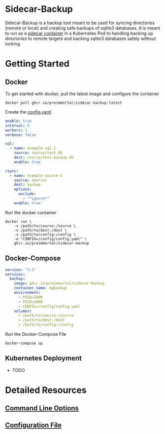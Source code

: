 # Sidecar-Backup

Sidecar-Backup is a backup tool meant to be used for syncing directories (remote or local) and creating safe backups of sqlite3 databases. It is meant to run as a [sidecar container][1] in a Kubernetes Pod to handling backing up directories to remote targets and backing sqlite3 databases safely without locking.


# Getting Started


## Docker
To get started with docker, pull the latest image and configure the container
```
docker pull ghcr.io/preimmortal/sidecar-backup:latest
```

Create the [config.yaml][3]
```yaml
enable: true
interval: 0
workers: 1
verbose: false

sql:
  - name: example-sql-1
    source: source/test.db
    dest: source/test.backup.db
    enable: true

rsync:
  - name: example-source-1
    source: source/
    dest: backup
    options:
      exclude:
        - "*ignore*"
    enable: true
```

Run the docker container
```
docker run \
    -v /path/to/source:/source \
    -v /path/to/dest:/dest \
    -v /path/to/config:/config \
    -e "CONFIG=/config/config.yaml" \
    ghcr.io/preimmortal/sidecar-backup
```

## Docker-Compose
```yaml
version: "2.1"
services:
  backup:
    image: ghcr.io/preimmortal/sidecar-backup
    container_name: mybackup
    environment:
      - PUID=1000
      - PGID=1000
      - CONFIG=/config/config.yaml
    volumes:
      - /path/to/source:/source
      - /path/to/dest:/dest
      - /path/to/config:/config
```

Run the Docker-Compose File
```
docker-compose up
```

## Kubernetes Deployment
* TODO


# Detailed Resources

## [Command Line Options][2]

## [Configuration File][3]

[1]: https://kubernetes.io/docs/tasks/access-application-cluster/communicate-containers-same-pod-shared-volume/
[2]: https://github.com/preimmortal/sidecar-backup/blob/main/README-cmdline.md
[3]: https://github.com/preimmortal/sidecar-backup/blob/main/README-config.md